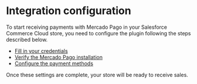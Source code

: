 # Integration configuration

To start receiving payments with Mercado Pago in your Salesforce Commerce Cloud store, you need to configure the plugin following the steps described below.

* [Fill in your credentials](/developers/en/docs/salesforce/integration-configuration/credentials)
* [Verify the Mercado Pago installation](/developers/en/docs/salesforce/integration-configuration/installation-verification)
* [Configure the payment methods](/developers/en/docs/salesforce/integration-configuration/payments-configuration)

Once these settings are complete, your store will be ready to receive sales.